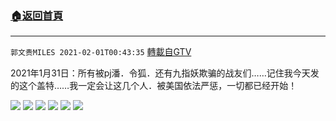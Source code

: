 ﻿###  [:house:返回首頁](https://github.com/ourhimalayas/txt)
---

`郭文贵MILES 2021-02-01T00:43:35` [轉載自GTV](https://gtv.org/web/#/UserInfo/5e596957357cc612d35a8044)


2021年1月31日：所有被pj潘．令狐．还有九指妖欺骗的战友们……记住我今天发的这个盖特……我一定会让这几个人．被美国依法严惩，一切都已经开始！

![](https://filegroup.gtv.org/cdn-cgi/image/width=600/https://filegroup.gtv.org/group6/web/20210201/00/43/0/1f56a7802aafd8e8a50eb7af527a5257.jpg)
![](https://filegroup.gtv.org/cdn-cgi/image/width=600/https://filegroup.gtv.org/group6/web/20210201/00/43/0/5a2e211aa1ef95914acb9e4bd8124a6b.jpg)
![](https://filegroup.gtv.org/cdn-cgi/image/width=600/https://filegroup.gtv.org/group6/web/20210201/00/43/0/ec56c530e79eb81f814129602b463b6a.jpg)
![](https://filegroup.gtv.org/cdn-cgi/image/width=600/https://filegroup.gtv.org/group6/web/20210201/00/43/0/feb7936dcb862e1ed2a6a7ca59264c47.jpg)
![](https://filegroup.gtv.org/cdn-cgi/image/width=600/https://filegroup.gtv.org/group6/web/20210201/00/43/0/c30a822640c6d8ffc485ad07d139dfbe.jpg)
![](https://filegroup.gtv.org/cdn-cgi/image/width=600/https://filegroup.gtv.org/group6/web/20210201/00/43/0/43302752a8bffede41750727f4cd514b.jpg)
